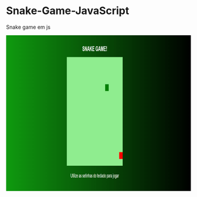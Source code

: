 # Snake-Game-JavaScript

Snake game em js

<div align="center" >

  <img src="./github/gif 2.gif" alt="demo-mobile" height="425">
</div>
